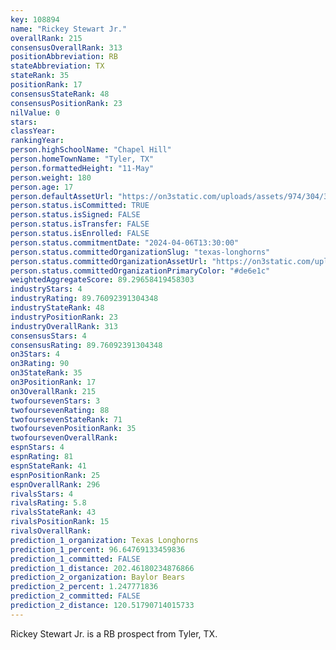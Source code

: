 ```yaml
---
key: 108894
name: "Rickey Stewart Jr."
overallRank: 215
consensusOverallRank: 313
positionAbbreviation: RB
stateAbbreviation: TX
stateRank: 35
positionRank: 17
consensusStateRank: 48
consensusPositionRank: 23
nilValue: 0
stars: 
classYear: 
rankingYear: 
person.highSchoolName: "Chapel Hill"
person.homeTownName: "Tyler, TX"
person.formattedHeight: "11-May"
person.weight: 180
person.age: 17
person.defaultAssetUrl: "https://on3static.com/uploads/assets/974/304/304974.png"
person.status.isCommitted: TRUE
person.status.isSigned: FALSE
person.status.isTransfer: FALSE
person.status.isEnrolled: FALSE
person.status.commitmentDate: "2024-04-06T13:30:00"
person.status.committedOrganizationSlug: "texas-longhorns"
person.status.committedOrganizationAssetUrl: "https://on3static.com/uploads/assets/276/150/150276.svg"
person.status.committedOrganizationPrimaryColor: "#de6e1c"
weightedAggregateScore: 89.29658419458303
industryStars: 4
industryRating: 89.76092391304348
industryStateRank: 48
industryPositionRank: 23
industryOverallRank: 313
consensusStars: 4
consensusRating: 89.76092391304348
on3Stars: 4
on3Rating: 90
on3StateRank: 35
on3PositionRank: 17
on3OverallRank: 215
twofoursevenStars: 3
twofoursevenRating: 88
twofoursevenStateRank: 71
twofoursevenPositionRank: 35
twofoursevenOverallRank: 
espnStars: 4
espnRating: 81
espnStateRank: 41
espnPositionRank: 25
espnOverallRank: 296
rivalsStars: 4
rivalsRating: 5.8
rivalsStateRank: 43
rivalsPositionRank: 15
rivalsOverallRank: 
prediction_1_organization: Texas Longhorns
prediction_1_percent: 96.64769133459836
prediction_1_committed: FALSE
prediction_1_distance: 202.46180234876866
prediction_2_organization: Baylor Bears
prediction_2_percent: 1.247771836
prediction_2_committed: FALSE
prediction_2_distance: 120.51790714015733
---
```

Rickey Stewart Jr. is a RB prospect from Tyler, TX.